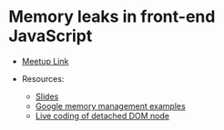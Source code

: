 # Memory leaks in front-end JavaScript 

- [Meetup Link](https://www.meetup.com/meetup-group-zZPQtwTs/events/264543677/)

- Resources:
    - [Slides](https://github.com/varundey/talks/tree/master/Chennai%20JS%20Sep'19/Memory%20leaks%20in%20front-end%20JS/index.html)
	- [Google memory management examples](https://developer.chrome.com/devtools/docs/demos/memory)
	- [Live coding of detached DOM node](https://github.com/varundey/talks/tree/master/Chennai%20JS%20Sep'19/memleak)